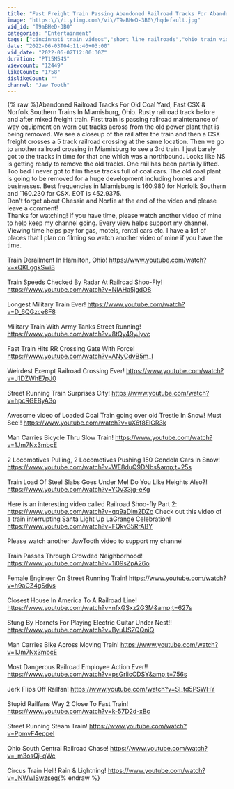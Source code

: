 ```yaml
---
title: "Fast Freight Train Passing Abandoned Railroad Tracks For Abandoned Power Plant, Norfolk Southern CSX"
image: "https:\/\/i.ytimg.com\/vi\/T9aBHeD-3B0\/hqdefault.jpg"
vid_id: "T9aBHeD-3B0"
categories: "Entertainment"
tags: ["cincinnati train videos","short line railroads","ohio train videos"]
date: "2022-06-03T04:11:40+03:00"
vid_date: "2022-06-02T12:00:30Z"
duration: "PT15M54S"
viewcount: "12449"
likeCount: "1758"
dislikeCount: ""
channel: "Jaw Tooth"
---
```

{% raw %}Abandoned Railroad Tracks For Old Coal Yard, Fast CSX &amp; Norfolk Southern Trains In Miamisburg, Ohio.  Rusty railroad track before and after mixed freight train.  First train is passing railroad maintenance of way equipment on worn out tracks across from the old power plant that is being removed.  We see a closeup of the rail after the train and then a CSX freight crosses a 5 track railroad crossing at the same location.  Then we go to another railroad crossing in Miamisburg to see a 3rd train.  I just barely got to the tracks in time for that one which was a northbound.  Looks like NS is getting ready to remove the old tracks.  One rail has been partially lifted.  Too bad I never got to film these tracks full of coal cars.  The old coal plant is going to be removed for a huge development including homes and businesses.  Best frequencies in Miamisburg is 160.980 for Norfolk Southern and `160.230 for CSX.  EOT is 452.9375.<br />       Don't forget about Chessie and Norfie at the end of the video and please leave a comment!<br />       Thanks for watching!  If you have time, please watch another video of mine to help keep my channel going.   Every view helps support my channel.  Viewing time helps pay for gas, motels, rental cars etc.  I have a list of places that I plan on filming so watch another video of mine if you have the time.  <br /><br />Train Derailment In Hamilton, Ohio!   <a rel="nofollow" target="blank" href="https://www.youtube.com/watch?v=xQKLggkSwi8">https://www.youtube.com/watch?v=xQKLggkSwi8</a><br /><br />Train Speeds Checked By Radar At Railroad Shoo-Fly!  <a rel="nofollow" target="blank" href="https://www.youtube.com/watch?v=NIAHa5jgdO8">https://www.youtube.com/watch?v=NIAHa5jgdO8</a><br /><br />Longest Military Train Ever!  <a rel="nofollow" target="blank" href="https://www.youtube.com/watch?v=D_6QGzce8F8">https://www.youtube.com/watch?v=D_6QGzce8F8</a><br /><br />Military Train With Army Tanks Street Running!  <a rel="nofollow" target="blank" href="https://www.youtube.com/watch?v=8tQy49yJyvc">https://www.youtube.com/watch?v=8tQy49yJyvc</a><br /><br />Fast Train Hits RR Crossing Gate With Force!  <a rel="nofollow" target="blank" href="https://www.youtube.com/watch?v=ANyCdvB5m_I">https://www.youtube.com/watch?v=ANyCdvB5m_I</a><br /><br />Weirdest Exempt Railroad Crossing Ever!  <a rel="nofollow" target="blank" href="https://www.youtube.com/watch?v=J1DZWhE7pJ0">https://www.youtube.com/watch?v=J1DZWhE7pJ0</a><br /><br />Street Running Train Surprises City!  <a rel="nofollow" target="blank" href="https://www.youtube.com/watch?v=hpcRGEByA3o">https://www.youtube.com/watch?v=hpcRGEByA3o</a><br /><br />Awesome video of Loaded Coal Train going over old Trestle In Snow!  Must See!!  <a rel="nofollow" target="blank" href="https://www.youtube.com/watch?v=uX6f8ElGR3k">https://www.youtube.com/watch?v=uX6f8ElGR3k</a><br /><br />Man Carries Bicycle Thru Slow Train!  <a rel="nofollow" target="blank" href="https://www.youtube.com/watch?v=1Jm7Nx3mbcE">https://www.youtube.com/watch?v=1Jm7Nx3mbcE</a><br /><br />2 Locomotives Pulling, 2 Locomotives Pushing 150 Gondola Cars In Snow!  <a rel="nofollow" target="blank" href="https://www.youtube.com/watch?v=WE8duQ9DNbs&amp;t=25s">https://www.youtube.com/watch?v=WE8duQ9DNbs&amp;t=25s</a><br /><br />Train Load Of Steel Slabs Goes Under Me!  Do You Like Heights Also?!  <a rel="nofollow" target="blank" href="https://www.youtube.com/watch?v=YQv33jg-eKg">https://www.youtube.com/watch?v=YQv33jg-eKg</a><br /><br /> Here is an interesting video called Railroad Shoo-fly Part 2:  <a rel="nofollow" target="blank" href="https://www.youtube.com/watch?v=qg9aDim2DZo">https://www.youtube.com/watch?v=qg9aDim2DZo</a>  Check out this video of a train interrupting Santa Light Up LaGrange Celebration!  <a rel="nofollow" target="blank" href="https://www.youtube.com/watch?v=FQkv35RrABY">https://www.youtube.com/watch?v=FQkv35RrABY</a><br /><br />Please watch another JawTooth video to support my  channel<br /><br />Train Passes Through Crowded Neighborhood!  <a rel="nofollow" target="blank" href="https://www.youtube.com/watch?v=1i09sZpA26o">https://www.youtube.com/watch?v=1i09sZpA26o</a><br /><br />Female Engineer On Street Running Train!  <a rel="nofollow" target="blank" href="https://www.youtube.com/watch?v=h9aCZ4gSdvs">https://www.youtube.com/watch?v=h9aCZ4gSdvs</a><br /><br />Closest House In America To A Railroad Line!  <a rel="nofollow" target="blank" href="https://www.youtube.com/watch?v=nfxGSxz2G3M&amp;t=627s">https://www.youtube.com/watch?v=nfxGSxz2G3M&amp;t=627s</a><br /><br />Stung By Hornets For Playing Electric Guitar Under Nest!!  <a rel="nofollow" target="blank" href="https://www.youtube.com/watch?v=ByuUSZQQniQ">https://www.youtube.com/watch?v=ByuUSZQQniQ</a><br /><br />Man Carries Bike Across Moving Train!  <a rel="nofollow" target="blank" href="https://www.youtube.com/watch?v=1Jm7Nx3mbcE">https://www.youtube.com/watch?v=1Jm7Nx3mbcE</a><br /><br />Most Dangerous Railroad Employee Action Ever!!  <a rel="nofollow" target="blank" href="https://www.youtube.com/watch?v=psGrlicCDSY&amp;t=756s">https://www.youtube.com/watch?v=psGrlicCDSY&amp;t=756s</a><br /><br />Jerk Flips Off Railfan!  <a rel="nofollow" target="blank" href="https://www.youtube.com/watch?v=Sl_td5PSWHY">https://www.youtube.com/watch?v=Sl_td5PSWHY</a><br /><br />Stupid Railfans Way 2 Close To Fast Train!  <a rel="nofollow" target="blank" href="https://www.youtube.com/watch?v=k-57D2d-xBc">https://www.youtube.com/watch?v=k-57D2d-xBc</a><br /><br />Street Running Steam Train!  <a rel="nofollow" target="blank" href="https://www.youtube.com/watch?v=PpmvF4eppeI">https://www.youtube.com/watch?v=PpmvF4eppeI</a><br /><br />Ohio South Central Railroad Chase!  <a rel="nofollow" target="blank" href="https://www.youtube.com/watch?v=_m3osQj-qWc">https://www.youtube.com/watch?v=_m3osQj-qWc</a><br /><br />Circus Train Hell!  Rain &amp; Lightning!  <a rel="nofollow" target="blank" href="https://www.youtube.com/watch?v=JNWwlSwzseg">https://www.youtube.com/watch?v=JNWwlSwzseg</a>{% endraw %}
